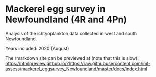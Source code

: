 # Mackerel egg survey in Newfoundland (4R and 4Pn)

Analysis of the ichtyoplankton data collected in west and south Newfoundland. 

Years included: 2020 (August)

The rmarkdown site can be previewed at (note that this is slow):
https://htmlpreview.github.io/?https://raw.githubusercontent.com/iml-assess/mackerel_eggsurvey_Newfoundland/master/docs/index.html


